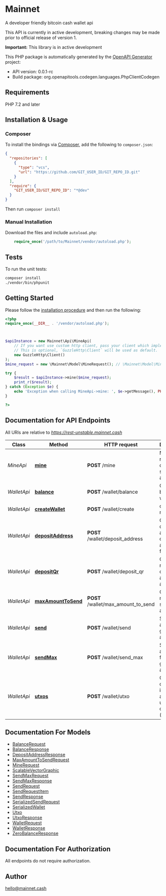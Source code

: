 # Mainnet

A developer friendly bitcoin cash wallet api

This API is currently in active development, breaking changes may
be made prior to official release of version 1.

**Important:** This library is in active development


This PHP package is automatically generated by the [OpenAPI Generator](https://openapi-generator.tech) project:

- API version: 0.0.1-rc
- Build package: org.openapitools.codegen.languages.PhpClientCodegen

## Requirements

PHP 7.2 and later

## Installation & Usage

### Composer

To install the bindings via [Composer](http://getcomposer.org/), add the following to `composer.json`:

```json
{
  "repositories": [
    {
      "type": "vcs",
      "url": "https://github.com/GIT_USER_ID/GIT_REPO_ID.git"
    }
  ],
  "require": {
    "GIT_USER_ID/GIT_REPO_ID": "*@dev"
  }
}
```

Then run `composer install`

### Manual Installation

Download the files and include `autoload.php`:

```php
    require_once('/path/to/Mainnet/vendor/autoload.php');
```

## Tests

To run the unit tests:

```bash
composer install
./vendor/bin/phpunit
```

## Getting Started

Please follow the [installation procedure](#installation--usage) and then run the following:

```php
<?php
require_once(__DIR__ . '/vendor/autoload.php');



$apiInstance = new Mainnet\Api\MineApi(
    // If you want use custom http client, pass your client which implements `GuzzleHttp\ClientInterface`.
    // This is optional, `GuzzleHttp\Client` will be used as default.
    new GuzzleHttp\Client()
);
$mine_request = new \Mainnet\Model\MineRequest(); // \Mainnet\Model\MineRequest | 

try {
    $result = $apiInstance->mine($mine_request);
    print_r($result);
} catch (Exception $e) {
    echo 'Exception when calling MineApi->mine: ', $e->getMessage(), PHP_EOL;
}

?>
```

## Documentation for API Endpoints

All URIs are relative to *https://rest-unstable.mainnet.cash*

Class | Method | HTTP request | Description
------------ | ------------- | ------------- | -------------
*MineApi* | [**mine**](docs/Api/MineApi.md#mine) | **POST** /mine | Mine regtest coins to a specified address
*WalletApi* | [**balance**](docs/Api/WalletApi.md#balance) | **POST** /wallet/balance | Get total balance for wallet
*WalletApi* | [**createWallet**](docs/Api/WalletApi.md#createwallet) | **POST** /wallet/create | create a new wallet
*WalletApi* | [**depositAddress**](docs/Api/WalletApi.md#depositaddress) | **POST** /wallet/deposit_address | Get a deposit address in cash address format
*WalletApi* | [**depositQr**](docs/Api/WalletApi.md#depositqr) | **POST** /wallet/deposit_qr | Get receiving cash address as a qrcode
*WalletApi* | [**maxAmountToSend**](docs/Api/WalletApi.md#maxamounttosend) | **POST** /wallet/max_amount_to_send | Get maximum spendable amount
*WalletApi* | [**send**](docs/Api/WalletApi.md#send) | **POST** /wallet/send | Send some amount to a given address
*WalletApi* | [**sendMax**](docs/Api/WalletApi.md#sendmax) | **POST** /wallet/send_max | Send all available funds to a given address
*WalletApi* | [**utxos**](docs/Api/WalletApi.md#utxos) | **POST** /wallet/utxo | Get detailed information about unspent outputs (utxos)


## Documentation For Models

 - [BalanceRequest](docs/Model/BalanceRequest.md)
 - [BalanceResponse](docs/Model/BalanceResponse.md)
 - [DepositAddressResponse](docs/Model/DepositAddressResponse.md)
 - [MaxAmountToSendRequest](docs/Model/MaxAmountToSendRequest.md)
 - [MineRequest](docs/Model/MineRequest.md)
 - [ScalableVectorGraphic](docs/Model/ScalableVectorGraphic.md)
 - [SendMaxRequest](docs/Model/SendMaxRequest.md)
 - [SendMaxResponse](docs/Model/SendMaxResponse.md)
 - [SendRequest](docs/Model/SendRequest.md)
 - [SendRequestItem](docs/Model/SendRequestItem.md)
 - [SendResponse](docs/Model/SendResponse.md)
 - [SerializedSendRequest](docs/Model/SerializedSendRequest.md)
 - [SerializedWallet](docs/Model/SerializedWallet.md)
 - [Utxo](docs/Model/Utxo.md)
 - [UtxoResponse](docs/Model/UtxoResponse.md)
 - [WalletRequest](docs/Model/WalletRequest.md)
 - [WalletResponse](docs/Model/WalletResponse.md)
 - [ZeroBalanceResponse](docs/Model/ZeroBalanceResponse.md)


## Documentation For Authorization

All endpoints do not require authorization.

## Author

hello@mainnet.cash


